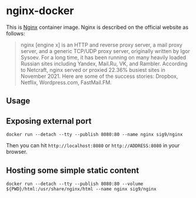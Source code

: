 # nginx-docker

This is [Nginx](https://nginx.org/en/) container image. Nginx is described on the official website as follows:

> nginx [engine x] is an HTTP and reverse proxy server, a mail proxy server, and a generic TCP/UDP proxy server, originally written by Igor Sysoev. For a long time, it has been running on many heavily loaded Russian sites including Yandex, Mail.Ru, VK, and Rambler. According to Netcraft, nginx served or proxied 22.36% busiest sites in November 2021. Here are some of the success stories: Dropbox, Netflix, Wordpress.com, FastMail.FM.

## Usage

## Exposing external port

```
docker run --detach --tty --publish 8080:80 --name nginx sig9/nginx
```

Then you can hit `http://localhost:8080` or `http://ADDRESS:8080` in your browser.

## Hosting some simple static content

```
docker run --detach --tty --publish 8080:80 --volume ${PWD}/html:/usr/share/nginx/html --name nginx sig9/nginx
```
